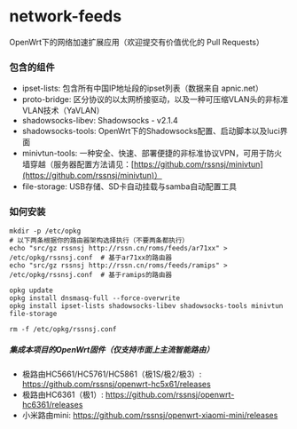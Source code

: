 # network-feeds
OpenWrt下的网络加速扩展应用（欢迎提交有价值优化的 Pull Requests）

### 包含的组件
* ipset-lists: 包含所有中国IP地址段的ipset列表（数据来自 apnic.net）
* proto-bridge: 区分协议的以太网桥接驱动，以及一种可压缩VLAN头的非标准VLAN技术（YaVLAN）
* shadowsocks-libev: Shadowsocks - v2.1.4
* shadowsocks-tools: OpenWrt下的Shadowsocks配置、启动脚本以及luci界面
* minivtun-tools: 一种安全、快速、部署便捷的非标准协议VPN，可用于防火墙穿越（服务器配置方法请见：[https://github.com/rssnsj/minivtun](https://github.com/rssnsj/minivtun)）
* file-storage: USB存储、SD卡自动挂载与samba自动配置工具

### 如何安装

    mkdir -p /etc/opkg
    # 以下两条根据你的路由器架构选择执行（不要两条都执行）
    echo "src/gz rssnsj http://rssn.cn/roms/feeds/ar71xx" > /etc/opkg/rssnsj.conf  # 基于ar71xx的路由器
    echo "src/gz rssnsj http://rssn.cn/roms/feeds/ramips" > /etc/opkg/rssnsj.conf  # 基于ramips的路由器
      
    opkg update
    opkg install dnsmasq-full --force-overwrite
    opkg install ipset-lists shadowsocks-libev shadowsocks-tools minivtun file-storage
      
    rm -f /etc/opkg/rssnsj.conf

##### 集成本项目的OpenWrt固件（仅支持市面上主流智能路由）
* 极路由HC5661/HC5761/HC5861（极1S/极2/极3）: https://github.com/rssnsj/openwrt-hc5x61/releases
* 极路由HC6361（极1）: https://github.com/rssnsj/openwrt-hc6361/releases
* 小米路由mini: https://github.com/rssnsj/openwrt-xiaomi-mini/releases
